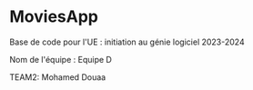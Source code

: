 # MoviesApp

Base de code pour l'UE : initiation au génie logiciel 2023-2024

Nom de l'équipe : Equipe D

TEAM2:
Mohamed Douaa

